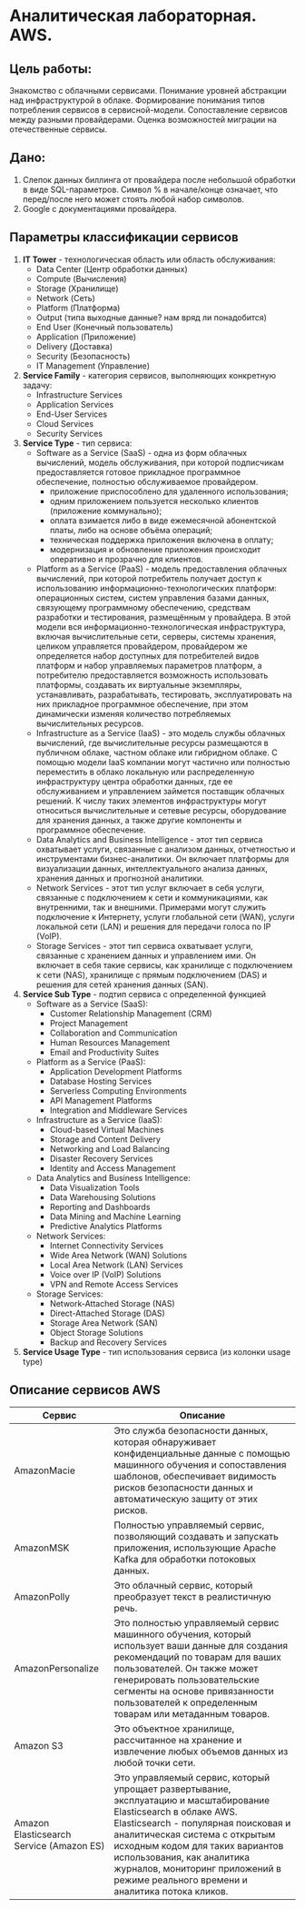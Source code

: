 # Аналитическая лабораторная. AWS.
## Цель работы: 
Знакомство с облачными сервисами. Понимание уровней абстракции над инфраструктурой в облаке. Формирование понимания типов потребления сервисов в сервисной-модели. Сопоставление сервисов между разными провайдерами. Оценка возможностей миграции на отечественные сервисы.

## Дано:
1. Слепок данных биллинга от провайдера после небольшой обработки в виде SQL-параметров. Символ % в начале/конце означает, что перед/после него может стоять любой набор символов.
2. Google с документациями провайдера.

## Параметры классификации сервисов
1. **IT Tower** - технологическая область или область обслуживания:
    - Data Center (Центр обработки данных)
    - Compute (Вычисления)
    - Storage (Хранилище)
    - Network (Сеть)
    - Platform (Платформа)
    - Output (типа выходные данные? нам вряд ли понадобится)
    - End User (Конечный пользователь)
    - Application (Приложение)
    - Delivery (Доставка)
    - Security (Безопасность)
    - IT Management (Управление)
2. **Service Family** - категория сервисов, выполняющих конкретную задачу:
    - Infrastructure Services
    - Application Services
    - End-User Services
    - Cloud Services
    - Security Services
3. **Service Type** - тип сервиса:
    - Software as a Service (SaaS) - одна из форм облачных вычислений, модель обслуживания, при которой подписчикам предоставляется готовое прикладное программное обеспечение, полностью обслуживаемое провайдером.
        - приложение приспособлено для удаленного использования;
        - одним приложением пользуется несколько клиентов (приложение коммунально);
        - оплата взимается либо в виде ежемесячной абонентской платы, либо на основе объёма операций;
        - техническая поддержка приложения включена в оплату;
        - модернизация и обновление приложения происходит оперативно и прозрачно для клиентов.
    - Platform as a Service (PaaS) - модель предоставления облачных вычислений, при которой потребитель получает доступ к использованию информационно-технологических платформ: операционных систем, систем управления базами данных, связующему программному обеспечению, средствам разработки и тестирования, размещённым у провайдера. В этой модели вся информационно-технологическая инфраструктура, включая вычислительные сети, серверы, системы хранения, целиком управляется провайдером, провайдером же определяется набор доступных для потребителей видов платформ и набор управляемых параметров платформ, а потребителю предоставляется возможность использовать платформы, создавать их виртуальные экземпляры, устанавливать, разрабатывать, тестировать, эксплуатировать на них прикладное программное обеспечение, при этом динамически изменяя количество потребляемых вычислительных ресурсов.
   - Infrastructure as a Service (IaaS) - это модель службы облачных вычислений, где вычислительные ресурсы размещаются в публичном облаке, частном облаке или гибридном облаке. С помощью модели IaaS компании могут частично или полностью переместить в облако локальную или распределенную инфраструктуру центра обработки данных, где ее обслуживанием и управлением займется поставщик облачных решений. К числу таких элементов инфраструктуры могут относиться вычислительные и сетевые ресурсы, оборудование для хранения данных, а также другие компоненты и программное обеспечение.
   - Data Analytics and Business Intelligence - этот тип сервиса охватывает услуги, связанные с анализом данных, отчетностью и инструментами бизнес-аналитики. Он включает платформы для визуализации данных, интеллектуального анализа данных, хранения данных и прогнозной аналитики.
   - Network Services - этот тип услуг включает в себя услуги, связанные с подключением к сети и коммуникациями, как внутренними, так и внешними. Примерами могут служить подключение к Интернету, услуги глобальной сети (WAN), услуги локальной сети (LAN) и решения для передачи голоса по IP (VoIP).
   - Storage Services - этот тип сервиса охватывает услуги, связанные с хранением данных и управлением ими. Он включает в себя такие сервисы, как хранилище с подключением к сети (NAS), хранилище с прямым подключением (DAS) и решения для сетей хранения данных (SAN).
4. **Service Sub Type** - подтип сервиса с определенной функцией
   - Software as a Service (SaaS):
      - Customer Relationship Management (CRM)
      - Project Management
      - Collaboration and Communication
      - Human Resources Management
      - Email and Productivity Suites
    - Platform as a Service (PaaS):
      - Application Development Platforms
      - Database Hosting Services
      - Serverless Computing Environments
      - API Management Platforms
      - Integration and Middleware Services
    - Infrastructure as a Service (IaaS):
      - Cloud-based Virtual Machines
      - Storage and Content Delivery
      - Networking and Load Balancing
      - Disaster Recovery Services
      - Identity and Access Management
    - Data Analytics and Business Intelligence:
      - Data Visualization Tools
      - Data Warehousing Solutions
      - Reporting and Dashboards
      - Data Mining and Machine Learning
      - Predictive Analytics Platforms
    - Network Services:
      - Internet Connectivity Services
      - Wide Area Network (WAN) Solutions
      - Local Area Network (LAN) Services
      - Voice over IP (VoIP) Solutions
      - VPN and Remote Access Services
    - Storage Services:
      - Network-Attached Storage (NAS)
      - Direct-Attached Storage (DAS)
      - Storage Area Network (SAN)
      - Object Storage Solutions
      - Backup and Recovery Services
5. **Service Usage Type** - тип использования сервиса (из колонки usage type)
## Описание сервисов AWS
| Сервис                                   | Описание                                                                                                                                                                                                                                                                                                                                         |
|------------------------------------------|--------------------------------------------------------------------------------------------------------------------------------------------------------------------------------------------------------------------------------------------------------------------------------------------------------------------------------------------------|
| AmazonMacie                              | Это служба безопасности данных, которая обнаруживает конфиденциальные данные с помощью машинного обучения и сопоставления шаблонов, обеспечивает видимость рисков безопасности данных и автоматическую защиту от этих рисков.                                                                                                                    |
| AmazonMSK                                | Полностью управляемый сервис, позволяющий создавать и запускать приложения, использующие Apache Kafka для обработки потоковых данных.                                                                                                                                                                                                            |
| AmazonPolly                              | Это облачный сервис, который преобразует текст в реалистичную речь.                                                                                                                                                                                                                                                                              |
| AmazonPersonalize                        | Это полностью управляемый сервис машинного обучения, который использует ваши данные для создания рекомендаций по товарам для ваших пользователей. Он также может генерировать пользовательские сегменты на основе привязанности пользователей к определенным товарам или метаданным товаров.                                                     |
| Amazon S3                                | Это объектное хранилище, рассчитанное на хранение и извлечение любых объемов данных из любой точки сети.                                                                                                                                                                                                                                         |
| Amazon Elasticsearch Service (Amazon ES) | Это управляемый сервис, который упрощает развертывание, эксплуатацию и масштабирование Elasticsearch в облаке AWS. Elasticsearch - популярная поисковая и аналитическая система с открытым исходным кодом для таких вариантов использования, как аналитика журналов, мониторинг приложений в режиме реального времени и аналитика потока кликов. |
